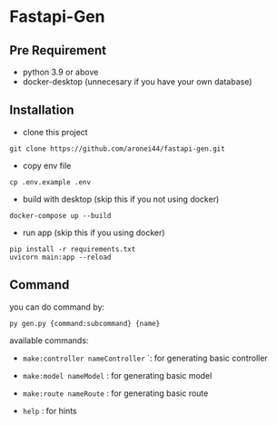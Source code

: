 # Fastapi-Gen

## Pre Requirement

- python 3.9 or above
- docker-desktop (unnecesary if you have your own database)

## Installation

- clone this project
```
git clone https://github.com/aronei44/fastapi-gen.git
```
- copy env file
```
cp .env.example .env
```
- build with desktop (skip this if you not using docker)
```
docker-compose up --build
```
- run app (skip this if you using docker)
```
pip install -r requirements.txt
uvicorn main:app --reload
```

## Command

you can do command by:

```
py gen.py {command:subcommand} {name}
```

available commands:

- ```make:controller nameController``` `: for generating basic controller

- ```make:model nameModel```            : for generating basic model

- ```make:route nameRoute```            : for generating basic route

- ```help```                            : for hints

